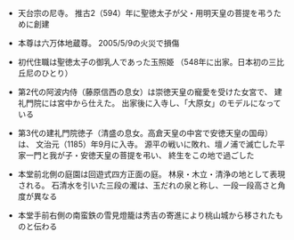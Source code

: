 - 天台宗の尼寺。
推古2（594）年に聖徳太子が父・用明天皇の菩提を弔うために創建

- 本尊は六万体地蔵尊。
2005/5/9の火災で損傷

- 初代住職は聖徳太子の御乳人であった玉照姫
（548年に出家。日本初の三比丘尼のひとり）

- 第2代の阿波内侍（藤原信西の息女）は崇徳天皇の寵愛を受けた女宮で、
建礼門院には宮中から仕えた。
出家後に入寺し、「大原女」のモデルになっている

- 第3代の建礼門院徳子（清盛の息女。高倉天皇の中宮で安徳天皇の国母）は、
文治元（1185）年9月に入寺。
源平の戦いに敗れ、壇ノ浦で滅亡した平家一門と我が子・安徳天皇の菩提を弔い、
終生をこの地で過ごした

- 本堂前北側の庭園は回遊式四方正面の庭。
林泉・木立・清浄の地として表現される。
石清水を引いた三段の瀧は、玉だれの泉と称し、一段一段高さと角度が異なる

- 本堂手前右側の南蛮鉄の雪見燈籠は秀吉の寄進により桃山城から移されたものと伝わる